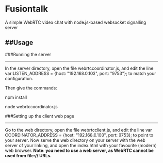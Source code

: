 # Fusiontalk
A simple WebRTC video chat with node.js-based websocket signalling server

##Usage
------------

###Running the server
********************

In the server directory, open the file webrtccoordinator.js, and edit the line 
var LISTEN_ADDRESS = {host: "192.168.0.103", port: "9753"}; to match your configuration.

Then give the commands:

npm install

node webrtccoordinator.js


###Setting up the client web page
*******************************

Go to the web directory, open the file webrtcclient.js, and edit the line 
var COORDINATOR_ADDRESS = {host: "192.168.0.103", port: 9753}; to point to your server. 
Now serve the web directory on your server with the web server of your linking, and
open the index.html with your favourite (modern) web browser. **Note: you need to use a
web server, as WebRTC cannot be used from file:// URLs.**  


